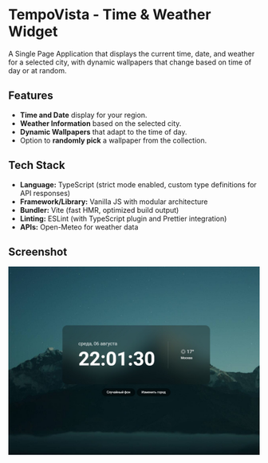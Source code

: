 # TempoVista - Time & Weather Widget

A Single Page Application that displays the current time, date, and weather for a selected city, with dynamic wallpapers that change based on time of day or at random.

## Features

- **Time and Date** display for your region.
- **Weather Information** based on the selected city.
- **Dynamic Wallpapers** that adapt to the time of day.
- Option to **randomly pick** a wallpaper from the collection.

## Tech Stack

- **Language:** TypeScript (strict mode enabled, custom type definitions for API responses)
- **Framework/Library:** Vanilla JS with modular architecture
- **Bundler:** Vite (fast HMR, optimized build output)
- **Linting:** ESLint (with TypeScript plugin and Prettier integration)
- **APIs:** Open-Meteo for weather data

## Screenshot

![](./screenshot.jpg)
